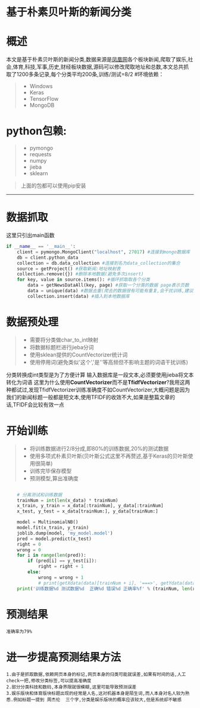 # 基于朴素贝叶斯的新闻分类

# 概述
本文是基于朴素贝叶斯的新闻分类,数据来源是[凤凰网](http://imil.ifeng.com)各个板块新闻,爬取了娱乐,社会,体育,科技,军事,历史,财经板块数据,源码可以修改爬取地址和总数,本文总共抓取了1200多条记录,每个分类平均200条,训练/测试=8/2
#环境依赖：

> * Windows
> * Keras 
> * TensorFlow
> * MongoDB

# python包赖:
> * pymongo 
> * requests
> * numpy
> * jieba
> * sklearn


> 上面的包都可以使用pip安装

------

# 数据抓取
这里只引出main函数
```python
if __name__ == '__main__':
    client = pymongo.MongoClient("localhost", 27017) #连接到mongo数据库
    db = client.python_data
    collection = db.data_collection #连接到名为data_collection的集合
    source = getProject() #获取新闻:地址映射表
    collection.remove({}) #删除本地数据(避免多次insert)
    for key, value in source.items(): #循环抓取取各个分类
        data = getNewsDataAll(key, page) #获取一个分类的数据 page表示页数 
        data = unique(data) #数据去重(爬去的数据很有可能有重复,会干扰训练,建议去除)
        collection.insert(data) #插入到本地数据库
```


# 数据预处理 
> * 需要将分类做char_to_int映射
> * 将数据标题栏进行jieba分词
> * 使用sklean提供的CountVectorizer统计词
> * 使用停用词(避免类似'这个','是''等高频但不影响主题的词语干扰训练)


分类转换成int类型是为了方便计算
输入数据库是一段文本,必须要使用jieba将文本转化为词语
这里为什么使用**CountVectorizer**而不是**TfidfVectorizer**?我用这两种都试过,发现TfidfVectorizer训练准确度不如CountVectorizer,大概问题是因为我们的新闻标题一般都是短文本,使用TFIDF的收效不大,如果是整篇文章的话,TFIDF会比较有效一点

# 开始训练
> * 将训练数据进行2/8分成,即80%的训练数据,20%的测试数据
> * 使用多项式朴素贝叶斯(贝叶斯公式这里不再赘述,基于Keras的贝叶斯使用很简单)
> * 训练完毕保存模型
> * 预测模型,算出准确度

```python

    # 分离测试和训练数据
    trainNum = int(len(x_data) * trainNum)
    x_train, y_train = x_data[:trainNum], y_data[:trainNum]
    x_test, y_test = x_data[trainNum:], y_data[trainNum:]

    model = MultinomialNB()
    model.fit(x_train, y_train)
    joblib.dump(model, 'my_model.model')
    pred = model.predict(x_test)
    right = 0
    wrong = 0
    for i in range(len(pred)):
        if (pred[i] == y_test[i]):
            right = right + 1
        else:
            wrong = wrong + 1
            # print(getXdata(data)[trainNum + i], '===>', getYdata(data)[trainNum + i], int_to_class[pred[i]])
    print('训练数据%d 测试数据%d  正确%d 错误%d 正确率%f' % (trainNum, len(x_data) - trainNum, right, wrong, right / (right + wrong)))
```
# 预测结果
    准确率为79%
# 进一步提高预测结果方法
    1.由于是抓取数据,依赖网页本身的标记,网页本身的归类可能就误差,如果有时间的话,人工check一把,修改分类标签,可以提高准确度
    2.部分分类科技和数码,本身界限就很模糊,这里可能导致预测误差
    3.娱乐版块和体育版块标题出现的经常是人名,这对机器本身是陌生词,而人本身对名人较为熟悉.例如标题一提到 周杰伦  三个字,分类是娱乐版块的概率应该较大,但是系统却不敏感


